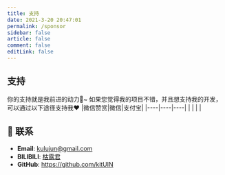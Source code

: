 ```yaml
---
title: 支持
date: 2021-3-20 20:47:01
permalink: /sponsor
sidebar: false
article: false
comment: false
editLink: false
---
```


## 支持
你的支持就是我前进的动力:rocket:~
如果您觉得我的项目不错，并且想支持我的开发，可以通过以下途径支持我:heart:
|微信赞赏|微信|支付宝|
|----|----|----|
| | | |

## :email: 联系


- **Email**:  <a href="mailto:kulujun@gmail.com">kulujun@gmail.com</a>
- **BILIBILI**: <a href="https://space.bilibili.com/61924180">枯露君</a>
- **GitHub**: <https://github.com/kitUIN>
